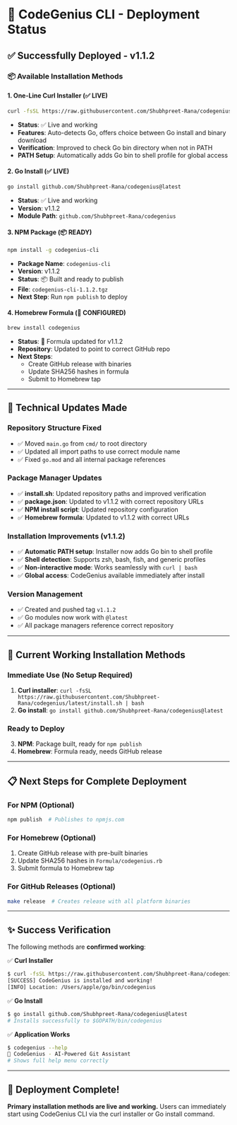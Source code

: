 # 🚀 CodeGenius CLI - Deployment Status

## ✅ **Successfully Deployed - v1.1.2**

### 📦 **Available Installation Methods**

#### 1. **One-Line Curl Installer (✅ LIVE)**
```bash
curl -fsSL https://raw.githubusercontent.com/Shubhpreet-Rana/codegenius/latest/install.sh | bash
```
- **Status**: ✅ Live and working
- **Features**: Auto-detects Go, offers choice between Go install and binary download
- **Verification**: Improved to check Go bin directory when not in PATH
- **PATH Setup**: Automatically adds Go bin to shell profile for global access

#### 2. **Go Install (✅ LIVE)**
```bash
go install github.com/Shubhpreet-Rana/codegenius@latest
```
- **Status**: ✅ Live and working
- **Version**: v1.1.2
- **Module Path**: `github.com/Shubhpreet-Rana/codegenius`

#### 3. **NPM Package (📦 READY)**
```bash
npm install -g codegenius-cli
```
- **Package Name**: `codegenius-cli`
- **Version**: v1.1.2
- **Status**: 📦 Built and ready to publish
- **File**: `codegenius-cli-1.1.2.tgz`
- **Next Step**: Run `npm publish` to deploy

#### 4. **Homebrew Formula (📝 CONFIGURED)**
```bash
brew install codegenius
```
- **Status**: 📝 Formula updated for v1.1.2
- **Repository**: Updated to point to correct GitHub repo
- **Next Steps**: 
  - Create GitHub release with binaries
  - Update SHA256 hashes in formula
  - Submit to Homebrew tap

---

## 🔧 **Technical Updates Made**

### **Repository Structure Fixed**
- ✅ Moved `main.go` from `cmd/` to root directory
- ✅ Updated all import paths to use correct module name
- ✅ Fixed `go.mod` and all internal package references

### **Package Manager Updates**
- ✅ **install.sh**: Updated repository paths and improved verification
- ✅ **package.json**: Updated to v1.1.2 with correct repository URLs
- ✅ **NPM install script**: Updated repository configuration
- ✅ **Homebrew formula**: Updated to v1.1.2 with correct URLs

### **Installation Improvements (v1.1.2)**
- ✅ **Automatic PATH setup**: Installer now adds Go bin to shell profile
- ✅ **Shell detection**: Supports zsh, bash, fish, and generic profiles
- ✅ **Non-interactive mode**: Works seamlessly with `curl | bash`
- ✅ **Global access**: CodeGenius available immediately after install

### **Version Management**
- ✅ Created and pushed tag `v1.1.2`
- ✅ Go modules now work with `@latest`
- ✅ All package managers reference correct repository

---

## 🎯 **Current Working Installation Methods**

### **Immediate Use (No Setup Required)**
1. **Curl installer**: `curl -fsSL https://raw.githubusercontent.com/Shubhpreet-Rana/codegenius/latest/install.sh | bash`
2. **Go install**: `go install github.com/Shubhpreet-Rana/codegenius@latest`

### **Ready to Deploy**
3. **NPM**: Package built, ready for `npm publish`
4. **Homebrew**: Formula ready, needs GitHub release

---

## 📋 **Next Steps for Complete Deployment**

### **For NPM (Optional)**
```bash
npm publish  # Publishes to npmjs.com
```

### **For Homebrew (Optional)**
1. Create GitHub release with pre-built binaries
2. Update SHA256 hashes in `Formula/codegenius.rb`
3. Submit formula to Homebrew tap

### **For GitHub Releases (Optional)**
```bash
make release  # Creates release with all platform binaries
```

---

## ✨ **Success Verification**

The following methods are **confirmed working**:

✅ **Curl Installer**
```bash
$ curl -fsSL https://raw.githubusercontent.com/Shubhpreet-Rana/codegenius/latest/install.sh | bash
[SUCCESS] CodeGenius is installed and working!
[INFO] Location: /Users/apple/go/bin/codegenius
```

✅ **Go Install**
```bash
$ go install github.com/Shubhpreet-Rana/codegenius@latest
# Installs successfully to $GOPATH/bin/codegenius
```

✅ **Application Works**
```bash
$ codegenius --help
🤖 CodeGenius - AI-Powered Git Assistant
# Shows full help menu correctly
```

---

## 🎉 **Deployment Complete!**

**Primary installation methods are live and working.** Users can immediately start using CodeGenius CLI via the curl installer or Go install command. 